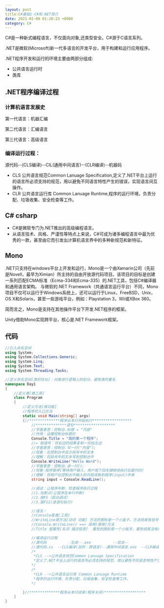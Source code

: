 ```yaml
---
layout: post
title:C#基础1-C#和.NET简介
date: 2021-02-09 01:20:23 +0900
category: C# 
---
```




C#是一种新式编程语言，不仅面向对象,还类型安全。C#源于C语言系列。

.NET是微软(Microsoft)新一代多语言的开发平台，用于构建和运行应用程序。

.NET程序开发和运行的环境主要由两部分组成:

- 公共语言运行时
- 类库

## .NET程序编译过程

### 计算机语言发展史

第一代语言：机器汇编

第二代语言：汇编语言

第三代语言：高级语言

### 编译运行过程：

源代码--(CLS编译)--CIL(通用中间语言)--(CLR编译)--机器码

- CLS 公共语言规范Common Lanuage Specification,定义了.NET平台上运行的语言所必须支持的规范，用以避免不同语言特性产生的错误，实现语言间互操作。
- CLR 公共语言运行库 Common Lanuage Runtime,程序的运行环境，负责分配、垃圾收集、安全检查等工作。



## C# csharp

- C#是微软专门为.NET推出的高级编程语言。
- 从语言技术、风格、严谨性等特点上来说，C#可成为诸多编程语言中最为优秀的一款，甚至由它而引发出计算机语言界中的多种新规范和新特征。

## Mono

.NET只支持在windows平台上开发和运行，Mono是一个由Xamarin公司（先前是Novell，最早为Ximian）所主持的自由开放源代码项目。该项目的目标是创建一系列匹配ECMA标准（Ecma-334和Ecma-335）的.NET工具，包括C#编译器和通用语言架构。  与微软的.NET Framework（共通语言运行平台）不同，Mono项目不仅可以运行于Windows系统上，还可以运行于Linux，FreeBSD，Unix，OS X和Solaris，甚至一些游戏平台，例如：Playstation 3，Wii或XBox 360。

简而言之，Mono是支持在其他操作平台下开发.NET程序的框架。

Unity借助Mono实现跨平台，核心是.NET Framework框架。



## 代码

```c#
//引入命名空间
using System;
using System.Collections.Generic;
using System.Linq;
using System.Text;
using System.Threading.Tasks;

//定义命名空间[类的住址]：对类进行逻辑上的划分，避免类的重名
namespace Day1
{
    //定义类[做工具]
    class Program
    {
        //定义方法[做功能]
        //程序的入口方法
        static void Main(string[] args)
        {//**************程序从本行开始执行******************
            //**************语句*******************
            //字面意思：控制台.标题 = "内容"
            //作用：设置控制台标题栏
            Console.Title = "我的第一个程序";
            //= 赋值号：将右边的结果复制一份给左边
            //字面意思：控制台.写一行("内容");
            //现象：在控制台中显示括号中的文本
            //理解：将括号中的文本写到控制台中
            Console.WriteLine("Hello Word");
            //字面意思：控制台.读一行();
            //现象:程序暂停(等待用户输入，用户按下回车键继续执行后面代码)
            //理解：将用户在控制台中输入的内容读取到程序(input)中来
            string input = Console.ReadLine();

            //调试：让程序中断，检查程序执行过程
            //1.加断点(让程序在本行中断)
            //2.按F5（启动调试）
            //3.按F11(逐语句执行)

            //语法：
            //Console是类[工具]
            //WriteLine是方法[动词 功能] 方法的图标是一个小盒子，方法结尾有括号
            //Console.WriteLine() ==> 调用[使用]方法
            //Title 是属性[名词 描述信息]  属性的图标是一个小扳手，属性结尾没有括号

            //编译运行过程
            //源代码          -生成--.exe          --双击--                                         机器码 0 1
            //源代码.cs  --CLS编译(目的：跨语言)--通用中间语言.exe  --CLR编译(目的：优化/跨平台)--    机器码 0 1
            /*
             *CLS -->公共语言规范Common Lanuage Specification
             *定义了.NET平台上运行的语言所必须支持的规范，用以避免不同语言特性产生的错误，实现语言间互操作。
            */
            /*
             *CLR -->公共语言运行库 Common Lanuage Runtime
             *程序的运行环境，负责分配、垃圾收集、安全检查等工作。
            */

        }//**************程序从本行结束(程序关闭)*******************
    }
}

```



